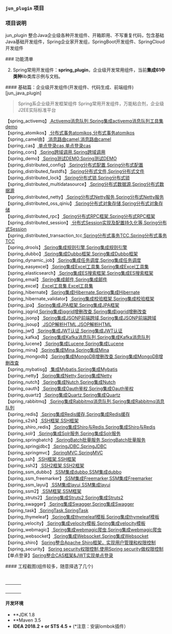 ### `jun_plugin` 项目  

### 项目说明
jun_plugin 整合Java企业级各种开发组件、开箱即用、不写重复代码，包含基础Java基础开发组件，Spring企业家开发组，SpringBoot开发组件、SpringCloud开发组件

### 功能清单

2. Spring常用开发组件：**spring_plugin**，企业级开发常用组件，当前**集成61中类种**lib类库示例与文档。


#### 基础篇：企业级开发组件(开发组件、代码生成、前端组件) [jun_java_plugin]

> Spring系企业级开发框架组件 Spring常用开发组件，万能粘合剂，企业级J2EE实际标准平台

【spring_activemq】[ Activemq消息队列,Spring集成activemq消息队列工具集demo](https://github.com/wujun728/jun_java_plugin/tree/master/spring_plugin/spring_activemq)  
【spring_atomikos】[ 分布式事务atomikos,分布式事务atomikos](https://github.com/wujun728/jun_java_plugin/tree/master/spring_plugin/spring_atomikos)  
【spring_camel由】[ 消息路由camel,消息路由camel](https://github.com/wujun728/jun_java_plugin/tree/master/spring_plugin/spring_camel)  
【spring_cas】[ 单点登录cas,单点登录cas](https://github.com/wujun728/jun_java_plugin/tree/master/spring_plugin/spring_cas)  
【spring_cors】[ Spring跨域调用,Spring跨域调用](https://github.com/wujun728/jun_java_plugin/tree/master/spring_plugin/spring_cors)  
【spring_demo】[ Spring测试DEMO,Spring测试DEMO](https://github.com/wujun728/jun_java_plugin/tree/master/spring_plugin/spring_demo)  
【spring_distributed_config】[ Spring分布式配置,Spring分布式配置](https://github.com/wujun728/jun_java_plugin/tree/master/spring_plugin/spring_distributed_config)  
【spring_distributed_fastdfs】[ Spring分布式文件,Spring分布式文件](https://github.com/wujun728/jun_java_plugin/tree/master/spring_plugin/spring_distributed_fastdfs)  
【spring_distributed_lock】[ Spring分布式锁,Spring分布式锁](https://github.com/wujun728/jun_java_plugin/tree/master/spring_plugin/spring_distributed_lock)  
【spring_distributed_multidatasource】[ Spring分布式数据源,Spring分布式数据源](https://github.com/wujun728/jun_java_plugin/tree/master/spring_plugin/spring_distributed_multidatasource)  
【spring_distributed_netty】[ Spring分布式Netty服务,Spring分布式Netty服务](https://github.com/wujun728/jun_java_plugin/tree/master/spring_plugin/spring_distributed_netty)  
【spring_distributed_oss_qiniu】[ Spring分布式对象存储,Spring分布式对象存储](https://github.com/wujun728/jun_java_plugin/tree/master/spring_plugin/spring_distributed_oss_qiniu)  
【spring_distributed_rpc】[ Spring分布式RPC框架,Spring分布式RPC框架](https://github.com/wujun728/jun_java_plugin/tree/master/spring_plugin/spring_distributed_rpc)  
【spring_distributed_session】[ 分布式Session实现及配置持久化等,Spring分布式Session](https://github.com/wujun728/jun_java_plugin/tree/master/spring_plugin/spring_distributed_session)  
【spring_distributed_transaction_tcc[ Spring分布式事务TCC,Spring分布式事务TCC](https://github.com/wujun728/jun_java_plugin/tree/master/spring_plugin/spring_distributed_transaction_tcc)  
【spring_drools】[ Spring集成规则引擎,Spring集成规则引擎](https://github.com/wujun728/jun_java_plugin/tree/master/spring_plugin/spring_drools)  
【spring_dubbo】[ Spring集成Dubbo框架,Spring集成Dubbo框架](https://github.com/wujun728/jun_java_plugin/tree/master/spring_plugin/spring_dubbo)  
【spring_dynamic_job】[ Spring集成任务调度,Spring集成任务调度](https://github.com/wujun728/jun_java_plugin/tree/master/spring_plugin/spring_dynamic_job)  
【spring_easyexcel】[ Spring集成Excel工具集,Spring集成Excel工具集](https://github.com/wujun728/jun_java_plugin/tree/master/spring_plugin/spring_easyexcel)  
【spring_elasticsearch】[ Spring集成ES搜索框架,Spring集成ES搜索框架](https://github.com/wujun728/jun_java_plugin/tree/master/spring_plugin/spring_elasticsearch)  
【spring_email】[ Spring集成邮件,Spring集成邮件](https://github.com/wujun728/jun_java_plugin/tree/master/spring_plugin/spring_email)  
【spring_excel】[ Excel工具集,Excel工具集](https://github.com/wujun728/jun_java_plugin/tree/master/spring_plugin/spring_excel)  
【spring_hibernate】[ Spring集成Hibernate,Spring集成Hibernate](https://github.com/wujun728/jun_java_plugin/tree/master/spring_plugin/spring_hibernate)  
【spring_hibernate_validator】[ Spring集成校验框架,Spring集成校验框架](https://github.com/wujun728/jun_java_plugin/tree/master/spring_plugin/spring_hibernate_validator)  
【spring_jpa】[ Spring集成JPA框架,Spring集成JPA框架](https://github.com/wujun728/jun_java_plugin/tree/master/spring_plugin/spring_jpa)  
【spring_jqgrid[ Spring集成jqgrid增删改查,Spring集成jqgrid增删改查](https://github.com/wujun728/jun_java_plugin/tree/master/spring_plugin/spring_jqgrid)  
【spring_jsonp】[ Spring集成JSONP前端跨域,Spring集成JSONP前端跨域](https://github.com/wujun728/jun_java_plugin/tree/master/spring_plugin/spring_jsonp)  
【spring_jsoup】[ JSOP解析HTML,JSOP解析HTML](https://github.com/wujun728/jun_java_plugin/tree/master/spring_plugin/spring_jsoup)  
【spring_jwt】[ Spring集成JWT认证,Spring集成JWT认证](https://github.com/wujun728/jun_java_plugin/tree/master/spring_plugin/spring_jwt)  
【spring_kafka】[ Spring集成Kafka消息队列,Spring集成Kafka消息队列](https://github.com/wujun728/jun_java_plugin/tree/master/spring_plugin/spring_kafka)  
【spring_lucene】[ Spring集成Lucene,Spring集成Lucene](https://github.com/wujun728/jun_java_plugin/tree/master/spring_plugin/spring_lucene)  
【spring_mina】[ Spring集成Mina,Spring集成Mina](https://github.com/wujun728/jun_java_plugin/tree/master/spring_plugin/spring_mina)  
【spring_mongodb】[ Spring集成MongoDB增删改查,Spring集成MongoDB增删改查](https://github.com/wujun728/jun_java_plugin/tree/master/spring_plugin/spring_mongodb)  
【spring_mybatisg】[ 集成Mybatis,Spring集成Mybatis](https://github.com/wujun728/jun_java_plugin/tree/master/spring_plugin/spring_mybatis)  
【spring_netty】[ Spring集成Netty,Spring集成Netty](https://github.com/wujun728/jun_java_plugin/tree/master/spring_plugin/spring_netty)  
【spring_nutch】[ Spring集成Nutch,Spring集成Nutch](https://github.com/wujun728/jun_java_plugin/tree/master/spring_plugin/spring_nutch)  
【spring_oauth】[ Spring集成Oauth鉴权,Spring集成Oauth鉴权](https://github.com/wujun728/jun_java_plugin/tree/master/spring_plugin/spring_oauth)  
【spring_quartz】[ Spring集成Quartz,Spring集成Quartz](https://github.com/wujun728/jun_java_plugin/tree/master/spring_plugin/spring_quartz)  
【spring_rabbitmq】[ Spring集成Rabbitmq消息队列,Spring集成Rabbitmq消息队列](https://github.com/wujun728/jun_java_plugin/tree/master/spring_plugin/spring_rabbitmq)  
【spring_redis】[ Spring集成Redis缓存,Spring集成Redis缓存](https://github.com/wujun728/jun_java_plugin/tree/master/spring_plugin/spring_redis)  
【spring_s2sh】[ SSH框架,SSH框架](https://github.com/wujun728/jun_java_plugin/tree/master/spring_plugin/spring_s2sh)  
【spring_shiro_redis】[ Spring集成Shiro与Redis,Spring集成Shiro与Redis](https://github.com/wujun728/jun_java_plugin/tree/master/spring_plugin/spring_shiro_redis)  
【spring_solr】[ Spring集成Solr服务,Spring集成Solr服务](https://github.com/wujun728/jun_java_plugin/tree/master/spring_plugin/spring_solr)  
【spring_springbatch】[ SpringBatch批量服务,SpringBatch批量服务](https://github.com/wujun728/jun_java_plugin/tree/master/spring_plugin/spring_springbatch)  
【spring_springjdbc】[ SpringJDBC,SpringJDBC](https://github.com/wujun728/jun_java_plugin/tree/master/spring_plugin/spring_springjdbc)  
【spring_springmvc】[ SpringMVC,SpringMVC](https://github.com/wujun728/jun_java_plugin/tree/master/spring_plugin/spring_springmvc)  
【spring_ssh】[ SSH框架,SSH框架](https://github.com/wujun728/jun_java_plugin/tree/master/spring_plugin/spring_ssh)  
【spring_ssh2】[ SSH2框架,SSH2框架](https://github.com/wujun728/jun_java_plugin/tree/master/spring_plugin/spring_ssh2)  
【spring_ssm_dubbo】[ SSM集成dubbo,SSM集成dubbo](https://github.com/wujun728/jun_java_plugin/tree/master/spring_plugin/spring_ssm_dubbo)  
【spring_ssm_freemarker】[ SSM集成Freemarker,SSM集成Freemarker](https://github.com/wujun728/jun_java_plugin/tree/master/spring_plugin/spring_ssm_freemarker)  
【spring_ssm_layui】[ SSM集成layui,SSM集成layui](https://github.com/wujun728/jun_java_plugin/tree/master/spring_plugin/spring_ssm_layui)  
【spring_ssm2】[ SSM框架,SSM框架](https://github.com/wujun728/jun_java_plugin/tree/master/spring_plugin/spring_ssm2)  
【spring_struts2】[ Spring集成Struts2,Spring集成Struts2](https://github.com/wujun728/jun_java_plugin/tree/master/spring_plugin/spring_struts2)  
【spring_swagger】[ Spring集成Swagger,Spring集成Swagger](https://github.com/wujun728/jun_java_plugin/tree/master/spring_plugin/spring_swagger)  
【spring_task】[ SpringTask,SpringTask](https://github.com/wujun728/jun_java_plugin/tree/master/spring_plugin/spring_task)  
【spring_thymeleaf】[ Spring集成thymeleaf模板,Spring集成thymeleaf模板](https://github.com/wujun728/jun_java_plugin/tree/master/spring_plugin/spring_thymeleaf)  
【spring_velocity】[ Spring集成velocity模板,Spring集成velocity模板](https://github.com/wujun728/jun_java_plugin/tree/master/spring_plugin/spring_velocity)  
【spring_webmagic】[ Spring集成webmagic爬虫,Spring集成webmagic爬虫](https://github.com/wujun728/jun_java_plugin/tree/master/spring_plugin/spring_webmagic)  
【spring_websocket】[ Spring集成Websocket,Spring集成Websocket](https://github.com/wujun728/jun_java_plugin/tree/master/spring_plugin/spring_websocket)  
【spring_shiro】 [Spring整合Apache Shiro框架，实现用户管理和权限控制](https://github.com/wujun728/jun_spring_plugin/Spring-shiro)  
【spring_security】 [Spring security权限控制,使用Spring security做权限控制](https://github.com/wujun728/jun_spring_plugin/spring-security-demo)  
【单点登录】[Spring整合CAS框架&JWT实现单点登录](https://github.com/wujun728/jun_spring_plugin/Spring-cas-sso)  




#### 工程截图(组件较多，随意择选了几个)

<table>
    <tr>
		<td><img src=""/>
		<td><img src=""/>
    </tr>
</table>



#### 开发环境
- **JDK 1.8 
- **Maven 3.5 
- **IDEA 2018.2 + or  STS 4.5 +** (*注意：安装lombok插件）

